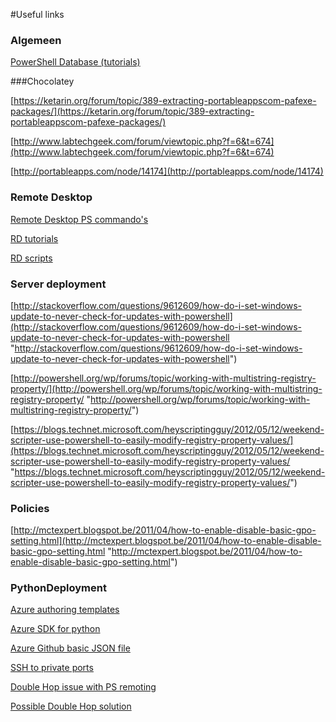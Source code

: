 #Useful links

### Algemeen

[PowerShell Database (tutorials)](http://ss64.com/)


###Chocolatey

[https://ketarin.org/forum/topic/389-extracting-portableappscom-pafexe-packages/](https://ketarin.org/forum/topic/389-extracting-portableappscom-pafexe-packages/)

[http://www.labtechgeek.com/forum/viewtopic.php?f=6&t=674](http://www.labtechgeek.com/forum/viewtopic.php?f=6&t=674)

[http://portableapps.com/node/14174](http://portableapps.com/node/14174)

### Remote Desktop

[Remote Desktop PS commando's](https://technet.microsoft.com/en-us/library/jj215451)

[RD tutorials](http://social.technet.microsoft.com/wiki/contents/articles/12835.using-powershell-to-install-configure-and-maintain-rds-in-windows-server-2012.aspx)

[RD scripts](http://ryanmangansitblog.com/2013/07/07/rds-session-depolyment-powershell-script-for-rds-2012/)

### Server deployment 

[http://stackoverflow.com/questions/9612609/how-do-i-set-windows-update-to-never-check-for-updates-with-powershell](http://stackoverflow.com/questions/9612609/how-do-i-set-windows-update-to-never-check-for-updates-with-powershell "http://stackoverflow.com/questions/9612609/how-do-i-set-windows-update-to-never-check-for-updates-with-powershell")

[http://powershell.org/wp/forums/topic/working-with-multistring-registry-property/](http://powershell.org/wp/forums/topic/working-with-multistring-registry-property/ "http://powershell.org/wp/forums/topic/working-with-multistring-registry-property/")

[https://blogs.technet.microsoft.com/heyscriptingguy/2012/05/12/weekend-scripter-use-powershell-to-easily-modify-registry-property-values/](https://blogs.technet.microsoft.com/heyscriptingguy/2012/05/12/weekend-scripter-use-powershell-to-easily-modify-registry-property-values/ "https://blogs.technet.microsoft.com/heyscriptingguy/2012/05/12/weekend-scripter-use-powershell-to-easily-modify-registry-property-values/")

### Policies
[http://mctexpert.blogspot.be/2011/04/how-to-enable-disable-basic-gpo-setting.html](http://mctexpert.blogspot.be/2011/04/how-to-enable-disable-basic-gpo-setting.html "http://mctexpert.blogspot.be/2011/04/how-to-enable-disable-basic-gpo-setting.html")

### PythonDeployment

[Azure authoring templates](https://azure.microsoft.com/en-us/documentation/articles/resource-group-authoring-templates/)

[Azure SDK for python](https://azure-sdk-for-python.readthedocs.org/en/latest/index.html)

[Azure Github basic JSON file](https://github.com/Azure/azure-quickstart-templates/blob/master/201-specialized-vm-in-existing-vnet/azuredeploy.json)

[SSH to private ports](http://unix.stackexchange.com/questions/87432/ssh-to-private-ip)

[Double Hop issue with PS remoting](https://blogs.technet.microsoft.com/heyscriptingguy/2013/04/04/enabling-multihop-remoting/)

[Possible Double Hop solution](http://stackoverflow.com/questions/32391725/need-to-remote-access-second-hops-via-powershell-with-invoke-command)
